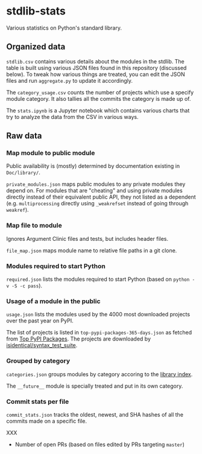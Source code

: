 # stdlib-stats

Various statistics on Python's standard library.

## Organized data

`stdlib.csv` contains various details about the modules in the stdlib. The table
is built using various JSON files found in this repository (discussed below).
To tweak how various things are treated, you can edit the JSON files and
run `aggregate.py` to update it accordingly.

The `category_usage.csv` counts the number of projects which use a specify
module category. It also tallies all the commits the category is made up of.

The `stats.ipynb` is a Jupyter notebook which contains various charts that try
to analyze the data from the CSV in various ways.

## Raw data

### Map module to public module
Public availability is (mostly) determined by documentation existing in
`Doc/library/`.

`private_modules.json` maps public modules to any private modules they depend
on. For modules that are "cheating" and using private modules directly instead
of their equivalent public API, they not listed as a dependent
(e.g. `multiprocessing` directly using `_weakrefset` instead of going through
`weakref`).

### Map file to module
Ignores Argument Clinic files and tests, but includes header files.

`file_map.json` maps module name to relative file paths in a git clone.

### Modules required to start Python
`required.json` lists the modules required to start Python (based on
`python -v -S -c pass`).

### Usage of a module in the public
`usage.json` lists the modules used by the 4000 most downloaded projects
over the past year on PyPI.

The list of projects is listed in `top-pypi-packages-365-days.json` as fetched
from [Top PyPI Packages](https://hugovk.github.io/top-pypi-packages/). The
projects are downloaded by
[isidentical/syntax_test_suite](https://github.com/isidentical/syntax_test_suite).


### Grouped by category
`categories.json` groups modules by category accoring to the
[library index](https://docs.python.org/3/library/index.html).

The `__future__` module is specially treated and put in its own category.

### Commit stats per file
`commit_stats.json` tracks the oldest, newest, and SHA hashes of all the commits
made on a specific file.

XXX

- Number of open PRs (based on files edited by PRs targeting `master`)
